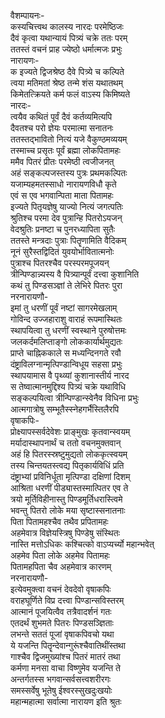 वैशम्पायनः-  
कस्यचित्त्वथ कालस्य नारदः परमेष्ठिजः  
दैवं कृत्वा यथान्यायं पित्र्यं चक्रे ततः परम्  
ततस्तं वचनं प्राह ज्येष्ठो धर्मात्मजः प्रभुः  
नारायणः-  
क इज्यते द्विजश्रेष्ठ दैवे पित्र्ये च कल्पिते  
त्वया मतिमतां श्रेष्ठ तन्मे शंस यथातथम्  
किमेतत्क्रियते कर्म फलं वाऽस्य किमिष्यते  
नारदः-  
त्वयैव कथितं पूर्वं दैवं कर्तव्यमित्यपि  
दैवतश्च परो ज्ञेयः परमात्मा सनातनः  
ततस्तद्भावितो नित्यं यजे वैकुण्ठमव्ययम्  
तस्माच्च प्रसृतः पूर्वं ब्रह्मा लोकपितामहः  
ममैव पितरं प्रीतः परमेष्ठी त्वजीजनत्  
अहं सङ्कल्पजस्तस्य पुत्रः प्रथमकल्पितः  
यजाम्यहमतस्साधो नारायणविधौ कृते  
एवं स एव भगवान्पिता माता पितामहः  
इज्यते पितृयज्ञेषु याज्यो नित्यं जगत्पतिः  
श्रुतिश्च परमा देव पुत्रान्हि पितरोऽयजन्  
वेदश्रुतिः प्रनष्टा च पुनरध्यापिता सुतैः  
ततस्ते मन्त्रदाः पुत्राः पितॄणामिति वैदिकम्  
नूनं सुरैस्तद्विदितं युवयोर्भावितात्मनोः  
पुत्राश्च पितरश्चैव परस्परमपूजयन्  
त्रीन्पिण्डान्न्यस्य वै पित्र्यान्पूर्वं दत्त्वा कुशानिति  
कथं तु पिण्डसञ्ज्ञां ते लेभिरे पितरः पुरा  
नरनारायणौ-  
इमां तु धरणीं पूर्वं नष्टां सागरमेखलाम्  
गोविन्द उज्जहाराशु वाराहं रूपमास्थितः  
स्थापयित्वा तु धरणीं स्वस्थाने पुरुषोत्तमः  
जलकर्दमलिप्ताङ्गो लोककार्यार्थमुद्यतः  
प्राप्ते चाह्निककाले स मध्यन्दिनगते रवौ  
दंष्ट्राविलग्नान्मृत्पिण्डान्विधूय सहसा प्रभुः  
स्थापयामास वै पृथ्व्यां कुशानास्तीर्य नारद  
स तेष्वात्मानमुद्दिश्य पित्र्यं चक्रे यथाविधि  
सङ्कल्पयित्वा त्रीन्पिण्डान्स्वेनैव विधिना प्रभुः  
आत्मगात्रोषु सम्भूतैस्स्नेहगर्भैस्तिलैरपि  
वृषाकपिः-  
प्रोक्ष्यापस्सर्वदेवेशः प्राङ्मुखः कृतवान्स्वयम्  
मर्यादास्थापनार्थं च ततो वचनमुक्तवान्  
अहं हि पितरस्स्रष्टुमुद्यतो लोककृत्स्वयम्  
तस्य चिन्तयतस्त्वद्य पितृकार्यविधिं प्रति  
दंष्ट्राभ्यां प्रविनिर्धूता मृत्पिण्डा दक्षिणां दिशम्  
आश्रिता धरणीं पीड्यास्तस्मात्पितर एव ते  
त्रयो मूर्तिविहीनास्तु पिण्डमूर्तिधरास्त्विमे  
भवन्तु पितरो लोके मया सृष्टास्सनातनाः  
पिता पितामहश्चैव तथैव प्रपितामहः  
अहमेवात्र विज्ञेयस्त्रिषु पिण्डेषु संस्थितः  
नास्ति मत्तोऽधिकः कश्चित्को वाऽप्यर्च्यो महान्भवेत्  
अहमेव पिता लोके अहमेव पितामहः  
पितामहपिता चैव अहमेवात्र कारणम्  
नरनारायणौ-  
इत्येवमुक्त्वा वचनं देवदेवो वृषाकपिः  
वराहघूर्णिते विप्र दत्त्वा पिण्डान्सविस्तरम्  
आत्मानं पूजयित्वैव तत्रैवादर्शनं गतः  
एतदर्थं शुभमते पितरः पिण्डसञ्ज्ञिताः  
लभन्ते सततं पूजां वृषाकपिवचो यथा  
ये यजन्ति पितॄन्देवान्गुरूंश्चैवातिथींस्तथा  
गाश्चैव द्विजमुख्यांश्च पितरं मातरं तथा  
कर्मणा मनसा वाचा विष्णुमेव यजन्ति ते  
अन्तर्गतस्स भगवान्सर्वसत्त्वशरीरगः  
समस्सर्वेषु भूतेषु ईश्वरस्सुखदुःखयोः  
महान्महात्मा सर्वात्मा नारायण इति श्रुतः   
